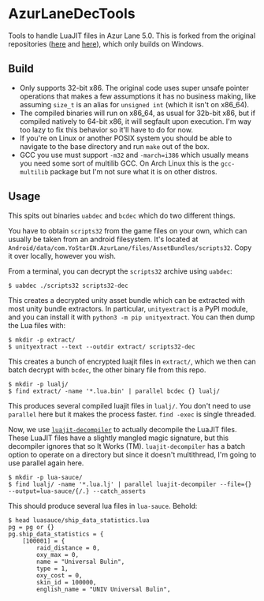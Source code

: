 # AzurLaneDecTools
Tools to handle LuaJIT files in Azur Lane 5.0. This is forked from the original repositories ([here](https://github.com/jspzyhl/AzurLane5.0-uabDec) and [here](https://github.com/jspzyhl/AzurLane5.0-bcDec)), which only builds on Windows.

## Build

* Only supports 32-bit x86. The original code uses super unsafe pointer operations that makes a few assumptions it has no business making, like assuming `size_t` is an alias for `unsigned int` (which it isn't on x86_64).
* The compiled binaries will run on x86_64, as usual for 32b-bit x86, but if compiled natively to 64-bit x86, it will segfault upon execution. I'm way too lazy to fix this behavior so it'll have to do for now.
* If you're on Linux or another POSIX system you should be able to navigate to the base directory and run `make` out of the box.
* GCC you use must support `-m32` and `-march=i386` which usually means you need some sort of multilib GCC. On Arch Linux this is the `gcc-multilib` package but I'm not sure what it is on other distros.

## Usage

This spits out binaries `uabdec` and `bcdec` which do two different things.

You have to obtain `scripts32` from the game files on your own, which can usually be taken from an android filesystem. It's located at `Android/data/com.YoStarEN.AzurLane/files/AssetBundles/scripts32`. Copy it over locally, however you wish.

From a terminal, you can decrypt the `scripts32` archive using `uabdec`:
```
$ uabdec ./scripts32 scripts32-dec
```

This creates a decrypted unity asset bundle which can be extracted with most unity bundle extractors. In particular, `unityextract` is a PyPI module, and you can install it with `python3 -m pip unityextract`. You can then dump the Lua files with:

```
$ mkdir -p extract/
$ unityextract --text --outdir extract/ scripts32-dec
```

This creates a bunch of encrypted luajit files in `extract/`, which we then can batch decrypt with `bcdec`, the other binary file from this repo.

```
$ mkdir -p lualj/
$ find extract/ -name '*.lua.bin' | parallel bcdec {} lualj/
```

This produces several compiled luajit files in `lualj/`. You don't need to use `parallel` here but it makes the process faster. `find -exec` is single threaded.

Now, we use [`luajit-decompiler`](https://gitlab.com/znixian/luajit-decompiler) to actually decompile the LuaJIT files. These LuaJIT files have a slightly mangled magic signature, but this decompiler ignores that so It Works (TM). `luajit-decompiler` has a batch option to operate on a directory but since it doesn't multithread, I'm going to use parallel again here.

```
$ mkdir -p lua-sauce/
$ find lualj/ -name '*.lua.lj' | parallel luajit-decompiler --file={} --output=lua-sauce/{/.} --catch_asserts
```

This should produce several lua files in `lua-sauce`. Behold:

```
$ head luasauce/ship_data_statistics.lua 
pg = pg or {}
pg.ship_data_statistics = {
    [100001] = {
        raid_distance = 0,
        oxy_max = 0,
        name = "Universal Bulin",
        type = 1,
        oxy_cost = 0,
        skin_id = 100000,
        english_name = "UNIV Universal Bulin",
```
